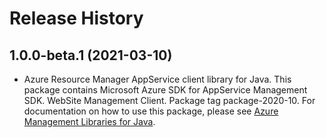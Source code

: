 # Release History

## 1.0.0-beta.1 (2021-03-10)

- Azure Resource Manager AppService client library for Java. This package contains Microsoft Azure SDK for AppService Management SDK. WebSite Management Client. Package tag package-2020-10. For documentation on how to use this package, please see [Azure Management Libraries for Java](https://aka.ms/azsdk/java/mgmt).
